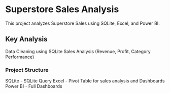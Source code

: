 # Superstore Sales Analysis
This project analyzes Superstore Sales using SQLite, Excel, and Power BI.

## Key Analysis
Data Cleaning using SQLite
Sales Analysis (Revenue, Profit, Category Performance)

### Project Structure
SQLite - SQLite Query
Excel - Pivot Table for sales analysis and Dashboards
Power BI - Full Dashboards
